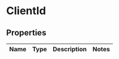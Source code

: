 

# ClientId


## Properties

| Name | Type | Description | Notes |
|------------ | ------------- | ------------- | -------------|



